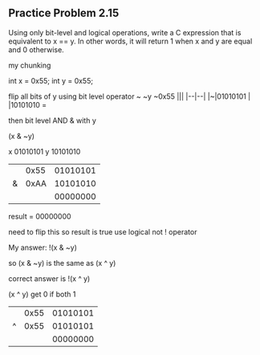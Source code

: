## Practice Problem 2.15

Using only bit-level and logical operations, write a C expression that is equivalent to x == y. In other words, it will return 1 when x and y are equal and 0 otherwise.

my chunking

int x = 0x55;
int y = 0x55;

flip all bits of y using bit level operator ~
~y
~0x55 
|||
|--|--|
|~|01010101
| |10101010 = 

then bit level AND & with y

(x & ~y)

x 01010101
y 10101010

||||
|--|--|--|
|  |0x55 | 01010101|
|& |0xAA | 10101010|
|  |     | 00000000|

result = 00000000

need to flip this so result is true
use logical not ! operator


My answer:
!(x & ~y)

so (x & ~y) is the same as (x ^ y)

correct answer is !(x ^ y)

(x ^ y) get 0 if both 1

||||
|--|--|--|
|  |0x55 | 01010101|
|^ |0x55 | 01010101|
|  |     | 00000000|

